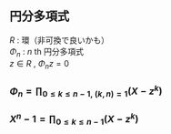 ## 円分多項式
$R$ : 環（非可換で良いかも）  
$\Phi_n$ : $n$ th 円分多項式  
$z\in R$ , $\Phi_n z=0$
### $\Phi_n=\prod_{0\leq k\leq n-1,\ (k,n)=1}(X-z^k)$
### $X^n-1=\prod_{0\leq k\leq n-1}(X-z^k)$
